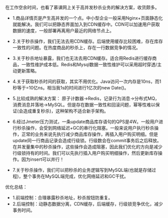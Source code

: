 在工作空余时间，也看了慕课网上关于高并发秒杀业务的解决方案，收货颇多。

* 1.商品详情页是产生高并发的一个点。中小型企业一般采用Nginx+页面静态化就能解决。我们可以把静态界面加入到CDN缓存中。CDN可以加速用户获取数据的速度，一般部署再离用户最近的网络节点上。

* 2.关于秒杀操作，我们无法去用CDN缓存。后端使用缓存比较困难，存在库存一致性的问题。在热度商品的秒杀上，存在一行数据竞争的情况。

* 3.关于秒杀地址暴露，我们也无法去用CDN缓存。适合用Redis进行缓存商品，一致性维护成本低。Redis和Mysql数据一致性维护可以采用超时穿透/主动更新策略。

* 4.关于获取秒杀时间的获取，其实不用优化。Java访问一次内存是10ns，而1秒等于=10亿ns。相当我1s的时间进行1亿次的new Date()。

* 5.比较成熟的解决方案： 原子计数器->Redis，记录行为消息->分布式MQ，消费消息并落地->MySQL。但是存在数据一致性和回滚问题，幂等性难以保证(会造成重复秒杀)，这种架构不适合新手架构。

* 6.经过Jmeter压力测试，一条update商品库存语句的QPS是4W。一般用户进行秒杀操作，会受到网络延迟+GC的串行化阻塞。一般来说用户执行秒杀操作，正常的业务来说先执行减少商品库存操作，再插入用户购买明细。但是update同一行商品记录会造成行级锁。行级数会在commit事务后之后释放。在并发量集中的秒杀操作，这些操作会造成阻塞，因此我们优化的方向是减少行级锁持有的时间。我们可以先执行插入用户购买明细操作，然后更新库存操作。因为insert可以并行！

* 7.关于秒杀操作，我们可以把秒杀的业务逻辑写到MySQL端(也就是存储过程)，整个事务在MySQL端完成，优化网络延迟和GC干扰。

优化总结：
* 1.前端控制：合理暴露秒杀地址，秒杀按钮防重复。
* 2.后端控制：动静态数据分离，CDN缓存，后端缓存，行级锁竞争优化，减少事务时间。
